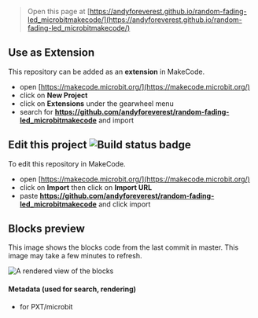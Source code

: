 
> Open this page at [https://andyforeverest.github.io/random-fading-led_microbitmakecode/](https://andyforeverest.github.io/random-fading-led_microbitmakecode/)

## Use as Extension

This repository can be added as an **extension** in MakeCode.

* open [https://makecode.microbit.org/](https://makecode.microbit.org/)
* click on **New Project**
* click on **Extensions** under the gearwheel menu
* search for **https://github.com/andyforeverest/random-fading-led_microbitmakecode** and import

## Edit this project ![Build status badge](https://github.com/andyforeverest/random-fading-led_microbitmakecode/workflows/MakeCode/badge.svg)

To edit this repository in MakeCode.

* open [https://makecode.microbit.org/](https://makecode.microbit.org/)
* click on **Import** then click on **Import URL**
* paste **https://github.com/andyforeverest/random-fading-led_microbitmakecode** and click import

## Blocks preview

This image shows the blocks code from the last commit in master.
This image may take a few minutes to refresh.

![A rendered view of the blocks](https://github.com/andyforeverest/random-fading-led_microbitmakecode/raw/master/.github/makecode/blocks.png)

#### Metadata (used for search, rendering)

* for PXT/microbit
<script src="https://makecode.com/gh-pages-embed.js"></script><script>makeCodeRender("{{ site.makecode.home_url }}", "{{ site.github.owner_name }}/{{ site.github.repository_name }}");</script>
